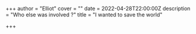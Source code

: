 +++
author = "Elliot"
cover = ""
date = 2022-04-28T22:00:00Z
description = "Who else was involved ?"
title = "I wanted to save the world"

+++
